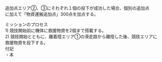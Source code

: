 追加点エリア②、③にそれぞれ１個の投下が成功した場合、個別の追加点　　に加えて「物資運搬追加点」300点を加点する。

ミッションのプロセス  
1\) 競技開始前に機体に救援物資を2個まで搭載する。  
2\) 競技開始とともに、離着陸エリア①の滑走路から離陸した後、競技エリアに救援物資を投下する。  
	付記  
・本